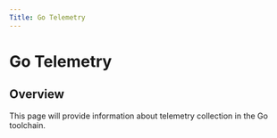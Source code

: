 ```yaml
---
Title: Go Telemetry
---
```


# Go Telemetry

## Overview

This page will provide information about telemetry collection in the Go
toolchain.
